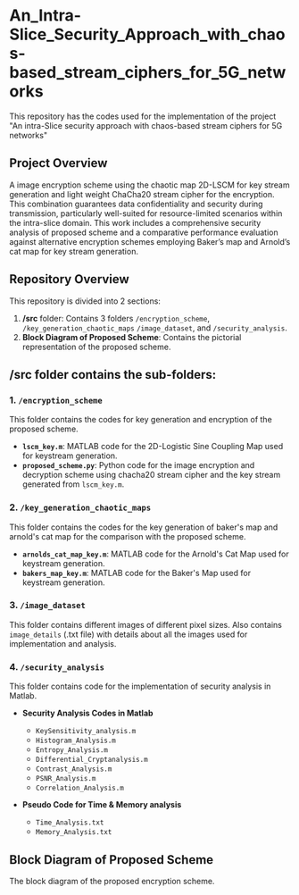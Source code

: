 # An_Intra-Slice_Security_Approach_with_chaos-based_stream_ciphers_for_5G_networks
This repository has the codes used for the implementation of the project "An intra-Slice security approach with chaos-based stream ciphers for 5G networks"
## Project Overview
A image encryption scheme using the chaotic map 2D-LSCM for key stream generation and light weight ChaCha20 stream cipher for the encryption. This combination guarantees data confidentiality and security during transmission, particularly well-suited for resource-limited scenarios within the intra-slice domain. This work includes a comprehensive security analysis of proposed scheme and a comparative performance evaluation against alternative encryption schemes employing Baker’s map and Arnold’s cat map for key stream generation.
## Repository Overview

This repository is divided into 2 sections:

1. **/src** folder: Contains 3 folders `/encryption_scheme`, `/key_generation_chaotic_maps` `/image_dataset`, and `/security_analysis`.
2. **Block Diagram of Proposed Scheme**: Contains the pictorial representation of the proposed scheme.

/src folder contains the sub-folders:
-------------------------------------

### 1. `/encryption_scheme`

This folder contains the codes for key generation and encryption of the proposed scheme.

- **`lscm_key.m`**: MATLAB code for the 2D-Logistic Sine Coupling Map used for keystream generation.
- **`proposed_scheme.py`**: Python code for the image encryption and decryption scheme using chacha20 stream cipher and the key stream generated from `lscm_key.m`.
### 2. `/key_generation_chaotic_maps`
This folder contains the codes for the key generation of baker's map and arnold's cat map for the comparison with the proposed scheme.
- **`arnolds_cat_map_key.m`**: MATLAB code for the Arnold's Cat Map used for keystream generation.
- **`bakers_map_key.m`**: MATLAB code for the Baker's Map used for keystream generation.
### 3. `/image_dataset`
This folder contains different images of different pixel sizes. Also contains `image_details` (.txt file) with details about all the images used for implementation and analysis.

### 4. `/security_analysis`

This folder contains code for the implementation of security analysis in Matlab.

- **Security Analysis Codes in Matlab**
    - `KeySensitivity_analysis.m`
    - `Histogram_Analysis.m`
    - `Entropy_Analysis.m`
    - `Differential_Cryptanalysis.m`
    - `Contrast_Analysis.m`
    - `PSNR_Analysis.m`
    - `Correlation_Analysis.m`

- **Pseudo Code for Time & Memory analysis** 
    - `Time_Analysis.txt`
    - `Memory_Analysis.txt`

## Block Diagram of Proposed Scheme

The block diagram of the proposed encryption scheme.




